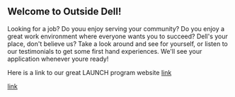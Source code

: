 ## Welcome to Outside Dell!

Looking for a job? Do youu enjoy serving your community? Do you enjoy a great work environment where everyone wants you to succeed? Dell's your place, don't believe us? Take a look around and see for yourself, or listen to our testimonials to get some first hand experiences. We'll see your application whenever youre ready!

Here is a link to our great LAUNCH program website [link](http://Matthieu98.github.io/Launchtest)

[link](http://Matthieu98.github.io/D_I_Project/HomePage)

